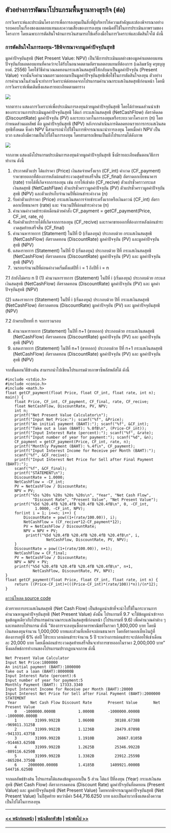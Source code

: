 ## ตัวอย่างการพัฒนาโปรแกรมพื้นฐานทางธุรกิจ (ต่อ)
การวิเคราะห์และประเมินโครงการเพื่อการลงทุนเป็นสิ่งที่ผู้บริหารให้ความสำคัญและต้องพิจารณาอย่างรอบคอบในเรื่องของผลตอบแทนและความเสี่ยงของการลงทุน เทคนิคที่ใช้ในการประเมินภาพรวมของโครงการ โดยเฉพาะการตัดสินใจด้านการเงินสามารถใช้เครื่องมือในการวิเคราะห์และตัดสินใจได้ ดังนี้ 

### การตัดสินใจในการลงทุน-วิธีพิจารณาจากมูลค่าปัจจุบันสุทธิ
มูลค่าปัจจุบันสุทธิ (Net Present Value: NPV) เป็นวิธีการประเมินผลต่างของมูลค่าผลตอบแทนปัจจุบันกับผลตอบแทนที่คาดว่าจะได้รับในอนาคตตามอัตราผลตอบแทนที่ต้องการ (เฉลิมขวัญ ครุธบุญยงค์. 2556) โดยใช้วิธีคำนวณลดทอนกระแสเงินสดสุทธิให้กลับมาเป็นมูลค่าปัจจุบัน (Present Value) จากนั้นจึงคำนวณผลรวมออกมาเป็นมูลค่าปัจจุบันสุทธิเพื่อใช้ในการตัดสินใจลงทุน ตัวอย่างการคำนวณในส่วนนี้จะทำการวิเคราะห์ต่อยอดจากโปรแกรมคำนวณกระแสเงินสดสุทธิก่อนหน้า โดยมีการวิเคราะห์เพิ่มเติมซึ่งแสดงรายละเอียดตามตาราง

<img src=img/0900-7.png>

จากตาราง แสดงการวิเคราะห์เพื่อประเมินการลงทุนด้วยมูลค่าปัจจุบันสุทธิ โดยได้กำหนดส่วนนำเข้าของกระบวนการประเมินมูลค่าปัจจุบันสุทธิ ได้แก่ กระแสเงินสดสุทธิ (NetCashFlow) อัตราคิดลด (DiscountRate) มูลค่าปัจจุบัน (PV) และระยะเวลาในการลงทุนหรือระยะเวลาโครงการ (n) โดยกำหนดส่วนผลลัพธ์ คือ มูลค่าปัจจุบันสุทธิ (NPV) หลังจากดำเนินการคิดลดทอนรายการกระแสเงินสดสุทธิทั้งหมด ซึ่งค่า NPV นี้สามารถนำไปใช้ในการพิจารณาแนะนำการลงทุน โดยเมื่อค่า NPV เป็นบวก แสดงถึงมีความเป็นไปได้ในการลงทุน โดยสามารถเขียนเป็นผังโปรแกรมได้ดังภาพ

<img src=img/0907.png>

จากภาพ แสดงผังโปรแกรมประเมินการลงทุนด้วยมูลค่าปัจจุบันสุทธิ ซึ่งมีรายละเอียดขั้นตอนวิธีการทำงาน ดังนี้
1. ประกาศตัวแปร ได้แก่ราคา (Price) เงินสดจ่ายครั้งแรก (CF_int) ค่างวด (CF_payment) ราคาขายออกที่ต้องการหลังผ่อนชำระงวดสุดท้ายเสร็จสิ้น (CF_final) อัตราดอกเบี้ยธนาคาร (rate) รายได้ที่เกิดจากการลงทุน เช่น การให้เช่าต่อ (CF_recive) ตัวแปรชั่วคราวกระแสเงินสดสุทธิ (NetCashFlaw) ตัวแปรชั่วคราวมูลค่าปัจจุบัน (PV) ตัวแปรชั่วคราวมูลค่าปัจจุบันสุทธิ (NPV)  และตัวแปรเก็บจำนวนปีที่ผ่อนชำระค่างวด (n)
2. รับค่าตัวแปรราคา (Price) กระแสเงินสดการจ่ายชำระครั้งแรกหรือเงินดาวน์ (CF_int) อัตราดอกเบี้ยธนาคาร (rate) และ จำนวนปีที่ผ่อนชำระค่างวด (n)
3. คำนวณค่างวดชำระต่อเดือนด้วยคำสั่ง CF_payment = getCF_payment(Price, CF_int, rate, n)
4. รับค่าตัวแปรรายได้ที่เกิดจากการลงทุน (CF_recive) และราคาขายออกที่ต้องการหลังผ่อนชำระงวดสุดท้ายเสร็จสิ้น (CF_final)
5. คำนวนหารายการ (Statement) ในปีที่ 0 (เริ่มลงทุน) ประกอบด้วย กระแสเงินสดสุทธิ (NetCashFlow) อัตราลดทอน (DiscountRate) มูลค่าปัจจุบัน (PV) และมูลค่าปัจจุบันสุทธิ (NPV)
6. แสดงรายการ (Statement) ในปีที่ 0 (เริ่มลงทุน) ประกอบด้วย ปีที่ กระแสเงินสดสุทธิ (NetCashFlow) อัตราลดทอน (DiscountRate) มูลค่าปัจจุบัน (PV) และ มูลค่าปัจจุบันสุทธิ (NPV)
7. วนรอบจำนวนปีที่ผ่อนค่างวดเริ่มตั้งแต่ปีที่ i = 1 ถึงปีที่ i = n

  7.1 ถ้ายังไม่ครบ n ปี
(1) คำนวนหารายการ (Statement) ในปีที่ i (เริ่มลงทุน) ประกอบด้วย กระแสเงินสดสุทธิ (NetCashFlow) อัตราลดทอน (DiscountRate) มูลค่าปัจจุบัน (PV) และ มูลค่าปัจจุบันสุทธิ (NPV)

(2) แสดงรายการ (Statement) ในปีที่ i (เริ่มลงทุน) ประกอบด้วย ปีที่ กระแสเงินสดสุทธิ (NetCashFlow) อัตราลดทอน (DiscountRate) มูลค่าปัจจุบัน (PV) และ มูลค่าปัจจุบันสุทธิ (NPV)

  7.2 ถ้าครบปีททที่ n จบการวนรอบ
  
8.  คำนวนหารายการ (Statement) ในปีที่ n+1 (ขายออก) ประกอบด้วย กระแสเงินสดสุทธิ (NetCashFlow) อัตราลดทอน (DiscountRate) มูลค่าปัจจุบัน (PV) และ มูลค่าปัจจุบันสุทธิ (NPV)
9.  แสดงรายการ (Statement) ในปีที่ n+1 (ขายออก) ประกอบด้วย ปีที่ n+1 กระแสเงินสดสุทธิ (NetCashFlow) อัตราลดทอน (DiscountRate) มูลค่าปัจจุบัน (PV) และ มูลค่าปัจจุบันสุทธิ (NPV)

จากขั้นตอนวิธีข้างต้น สามารถนำไปเขียนโปรแกรมด้วยภาษาซีพลัสพลัสได้ ดังนี้

```
#include <stdio.h>
#include <conio.h>
#include <math.h>
float getCF_payment(float Price, float CF_int, float rate, int n);
main() {
    float Price, CF_int, CF_payment, CF_final, rate, CF_recive;
    float NetCashFlow, DiscountRate, PV, NPV;
    int n;
    printf("Net Present Value Calculator\n");
    printf("Input Net Price:"); scanf("%f", &Price);
    printf("An initial payment (BAHT):"); scanf("%f", &CF_int);
    printf("Take out a loan (BAHT): %.0fB\n", (Price-CF_int));
    printf("Input Interest Rate (percent):"); scanf("%f", &rate);
    printf("Input number of year for payment:"); scanf("%d", &n);
    CF_payment = getCF_payment(Price, CF_int, rate, n);
    printf("Monthly Payment (BAHT): %.4f\n", CF_payment);
    printf("Input Interest Income for Receive per Month (BAHT):"); 
    scanf("%f", &CF_recive);
    printf("Input Interest Net Price for Sell after Final Payment (BAHT):"); 
    scanf("%f", &CF_final);
    printf("STATEMENT\n");
    DiscountRate = 1.0000;
    NetCashFlow = -CF_int;
    PV = NetCashFlow / DiscountRate;
    NPV = PV;
    printf("%5s %20s %20s %20s %20s\n", "Year", "Net Cash Flow", 
            "Discount Rate", "Present Value", "Net Present Value");
    printf("%5d %20.4fB %20.4fB %20.4fB %20.4fB\n", 0, -CF_int, 
             1.0000, -CF_int, NPV);
    for(int i = 1; i<=n; i++) {
        DiscountRate = pow((1+(rate/100.00)), i);
        NetCashFlow = (CF_recive*12-CF_payment*12);
        PV = NetCashFlow / DiscountRate;
        NPV = NPV + PV;
         printf("%5d %20.4fB %20.4fB %20.4fB %20.4fB\n", i, 
                  NetCashFlow, DiscountRate, PV, NPV);
    }
    DiscountRate = pow((1+(rate/100.00)), n+1);
    NetCashFlow = CF_final;
    PV = NetCashFlow / DiscountRate;
    NPV = NPV + PV;
    printf("%5d %20.4fB %20.4fB %20.4fB %20.4fB\n", n+1, 
            NetCashFlow, DiscountRate, PV, NPV);
}
float getCF_payment(float Price, float CF_int, float rate, int n) {
    return ((Price-CF_int)+(((Price-CF_int)*(rate/100))*n))/(n*12);
}
```
[ดาวน์โหลด source code](src/ch09_07.cpp)

ด้วยรายการกระแสเงินสดสุทธิ (Net Cash Flow) เป็นข้อมูลนำเข้าที่จะนำไปใช้ในกระบวนการคำนวณหามูลค่าปัจจุบันสุทธิ (Net Present Value) ดังนั้น โปรแกรมที่ 9.7 จะใช้ข้อมูลนำเข้าจากชุดข้อมูลเดียวกับโปรแกรมคำนวณกระแสเงินสดสุทธิก่อนหน้า (โปรแกรมที่ 9.6) เพื่อคำนวณค่าต่าง ๆ  และทดสอบโปรแกรม ดังนี้ “ต้องการจะลงทุนซื้ออาคารพาณิชย์ในราคา 1,800,000 บาท โดยมีเงินสดลงทุนจำนวน 1,000,000 บาทและส่วนที่เหลือจะผ่อนธนาคาร โดยอัตราดอกเบี้ยเงินกู้ที่ต้องการอยู่ที่ 6% ต่อปี ใช้ระยะเวลาผ่อนชำระจำนวน 5 ปี ระหว่างการผ่อนชำระจะปล่อยให้เช่าเดือนละ 20,000 บาท โดยเมื่อผ่อนชำระงวดสุดท้ายเสร็จสิ้นจะทำการขายออกในราคา 2,000,000 บาท” ซึ่งผลลัพธ์การทำงานของโปรแกรมปรากฏบนจอภาพ ดังนี้

```
Net Present Value Calculator
Input Net Price:1800000
An initial payment (BAHT):1000000
Take out a loan (BAHT):800000B
Input Interest Rate (percent):6
Input number of year for payment:5
Monthly Payment (BAHT): 17333.3340
Input Interest Income for Receive per Month (BAHT):20000
Input Interest Net Price for Sell after Final Payment (BAHT):2000000
STATEMENT
 Year      Net Cash Flow Discount Rate       Present Value       Net Present Value
    0   -1000000.0000B          1.0000B      -1000000.0000B      -1000000.0000B
    1        31999.9922B        1.0600B         30188.6738B       -969811.3125B
    2        31999.9922B        1.1236B         28479.8789B       -941331.4375B
    3        31999.9922B        1.1910B          26867.8105B      -914463.6250B
    4        31999.9922B        1.2625B         25346.9922B      -889116.6250B
    5        31999.9922B        1.3382B         23912.2559B      -865204.3750B
    6     2000000.0000B         1.4185B       1409921.0000B        544716.6250B
```

จากผลลัพธ์ข้างต้น โปรแกรมได้แสดงข้อมูลออกเป็น 5 ส่วน ได้แก่ ปีที่ลงทุน (Year) กระแสเงินสดสุทธิ (Net Cash Flow) อัตราการลดทอน (Discount Rate) มูลค่าปัจจุบันที่ลดทอน (Present Value) และ มูลค่าปัจจุบันสุทธิ (Net Present Value) โดยหากพิจารณามูลค่าปัจจุบันสุทธิ (Net Present Value) ในปีสุดท้าย พบว่ามีค่า 544,716.6250 บาท และเป็นค่าบวกซึ่งแสดงถึงความเป็นไปได้ในการลงทุน

---
#### [<< หน้าก่อนหน้า](0903-6.md) | [หน้าเลือกหัวข้อ](README.md) | [หน้าต่อไป >>](0903-8.md)
---
